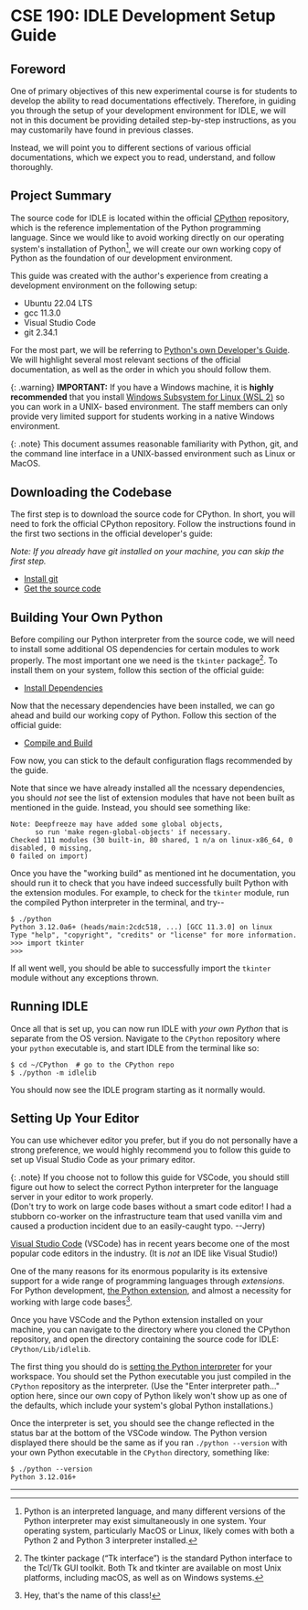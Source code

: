 # CSE 190: IDLE Development Setup Guide

## Foreword

One of primary objectives of this new experimental course is for students
to develop the ability to read documentations effectively. Therefore, in
guiding you through the setup of your development environment for IDLE, we
will not in this document be providing detailed step-by-step instructions,
as you may customarily have found in previous classes.

Instead, we will point you to different sections of various official
documentations, which we expect you to read, understand, and follow thoroughly.

## Project Summary

The source code for IDLE is located within the official [CPython][1] repository,
which is the reference implementation of the Python programming language. Since
we would like to avoid working directly on our operating system's installation
of Python[^1], we will create our own working copy of Python as the foundation
of our development environment.

This guide was created with the author's experience from creating a development
environment on the following setup:

- Ubuntu 22.04 LTS
- gcc 11.3.0
- Visual Studio Code
- git 2.34.1

For the most part, we will be referring to [Python's own Developer's Guide][2].
We will highlight several most relevant sections of the official documentation,
as well as the order in which you should follow them.

{: .warning}
**IMPORTANT:** If you have a Windows machine, it is **highly recommended** that
you install [Windows Subsystem for Linux (WSL 2)][8] so you can work in a UNIX-
based environment. The staff members can only provide very limited support for
students working in a native Windows environment.


{: .note}
This document assumes reasonable familiarity with Python, git, and the command
line interface in a UNIX-bassed environment such as Linux or MacOS.

## Downloading the Codebase

The first step is to download the source code for CPython. In short, you will
need to fork the official CPython repository. Follow the instructions found in
the first two sections in the official developer's guide:

_Note: If you already have git installed on your machine, you can skip
the first step._

- [Install git][3]
- [Get the source code][4]

## Building Your Own Python

Before compiling our Python interpreter from the source code, we will need to
install some additional OS dependencies for certain modules to work properly.
The most important one we need is the `tkinter` package[^2]. To install them
on your system, follow this section of the official guide:

- [Install Dependencies][5]

Now that the necessary dependencies have been installed, we can go ahead and
build our working copy of Python. Follow this section of the official guide:

- [Compile and Build][6]

Fow now, you can stick to the default configuration flags recommended by the guide.

Note that since we have already installed all the ncessary dependencies, you
should _not_ see the list of extension modules that have not been built as
mentioned in the guide. Instead, you should see something like:

```
Note: Deepfreeze may have added some global objects,
      so run 'make regen-global-objects' if necessary.
Checked 111 modules (30 built-in, 80 shared, 1 n/a on linux-x86_64, 0 disabled, 0 missing,
0 failed on import)
```

Once you have the "working build" as mentioned int he documentation, you should run
it to check that you have indeed successfully built Python with the extension
modules. For example, to check for the `tkinter` module, run the compiled Python
interpreter in the terminal, and try--

```
$ ./python
Python 3.12.0a6+ (heads/main:2cdc518, ...) [GCC 11.3.0] on linux
Type "help", "copyright", "credits" or "license" for more information.
>>> import tkinter
>>>
```

If all went well, you should be able to successfully import the `tkinter` module
without any exceptions thrown.

## Running IDLE

Once all that is set up, you can now run IDLE with _your own Python_ that is separate
from the OS version. Navigate to the `CPython` repository where your `python`
executable is, and start IDLE from the terminal like so:

```
$ cd ~/CPython  # go to the CPython repo
$ ./python -m idlelib
```

You should now see the IDLE program starting as it normally would.

## Setting Up Your Editor

You can use whichever editor you prefer, but if you do not personally have a strong
preference, we would highly recommend you to follow this guide to set up Visual Studio
Code as your primary editor.

{: .note}
If you choose not to follow this guide for VSCode, you should still figure out how to
select the correct Python interpreter for the language server in your editor to work
properly. <br> (Don't try to work on large code bases without a smart code editor! I had a
stubborn co-worker on the infrastructure team that used vanilla vim and caused a 
production incident due to an easily-caught typo. --Jerry)

[Visual Studio Code][9] (VSCode) has in recent years become one of the most popular
code editors in the industry. (It is *not* an IDE like Visual Studio!)

One of the many reasons for its enormous popularity is its extensive support for a
wide range of programming languages through *extensions*. For Python development, 
[the Python extension][10], and almost a necessity for working with large code bases[^3].

Once you have VSCode and the Python extension installed on your machine, you can 
navigate to the directory where you cloned the CPython repository, and open the directory
containing the source code for IDLE: `CPython/Lib/idlelib`.

The first thing you should do is [setting the Python interpreter][11] for your workspace.
You should set the Python executable you just compiled in the `CPython` repository as
the interpreter. (Use the "Enter interpreter path..." option here, since our own copy of
Python likely won't show up as one of the defaults, which include your system's global
Python installations.)

Once the interpreter is set, you should see the change reflected in the status bar at the
bottom of the VSCode window. The Python version displayed there should be the same as
if you ran `./python --version` with your own Python executable in the `CPython` directory,
something like:
 
```
$ ./python --version
Python 3.12.016+
```

---

[1]: https://en.wikipedia.org/wiki/CPython
[2]: https://devguide.python.org/getting-started/setup-building/#build-dependencies
[3]: https://devguide.python.org/getting-started/setup-building/#install-git
[4]: https://devguide.python.org/getting-started/setup-building/#get-the-source-code
[5]: https://devguide.python.org/getting-started/setup-building/#install-dependencies
[6]: https://devguide.python.org/getting-started/setup-building/#compile-and-build
[7]: https://www.markdownguide.org/getting-started/
[8]: https://learn.microsoft.com/en-us/windows/wsl/install
[9]: https://code.visualstudio.com/
[10]: https://marketplace.visualstudio.com/items?itemName=ms-python.python
[11]: https://code.visualstudio.com/docs/python/environments#_working-with-python-interpreters

[^1]: Python is an interpreted language, and many different versions of the Python interpreter may exist simultaneously in one system. Your operating system, particularly MacOS or Linux, likely comes with both a Python 2 and Python 3 interpreter installed.
[^2]: The tkinter package (“Tk interface”) is the standard Python interface to the Tcl/Tk GUI toolkit. Both Tk and tkinter are available on most Unix platforms, including macOS, as well as on Windows systems.
[^3]: Hey, that's the name of this class!
